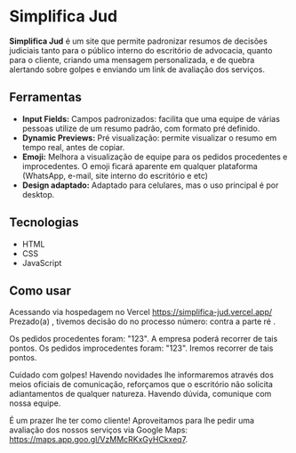 # Simplifica Jud

**Simplifica Jud** é um site que permite padronizar resumos de decisões judiciais tanto para o público interno do escritório de advocacia, quanto para o cliente, criando uma mensagem personalizada, e de quebra alertando sobre golpes e enviando um link de avaliação dos serviços.

## Ferramentas
- **Input Fields:** Campos padronizados: facilita que uma equipe de várias pessoas utilize de um resumo padrão, com formato pré definido. 
- **Dynamic Previews:** Pré visualização: permite visualizar o resumo em tempo real, antes de copiar.
- **Emoji:** Melhora a visualização de equipe para os pedidos procedentes e improcedentes. O emoji ficará aparente em qualquer plataforma (WhatsApp, e-mail, site interno do escritório e etc)
- **Design adaptado:** Adaptado para celulares, mas o uso principal é por desktop.

## Tecnologias

- HTML
- CSS
- JavaScript

## Como usar

Acessando via hospedagem no Vercel https://simplifica-jud.vercel.app/
Prezado(a) , tivemos decisão do  no processo número:  contra a parte ré .

Os pedidos procedentes foram: "123". A empresa poderá recorrer de tais pontos.
Os pedidos improcedentes foram: "123". Iremos recorrer de tais pontos.

Cuidado com golpes! Havendo novidades lhe informaremos através dos meios oficiais de comunicação, reforçamos que o escritório não solicita adiantamentos de qualquer natureza. Havendo dúvida, comunique com nossa equipe.

 É um prazer lhe ter como cliente! Aproveitamos para lhe pedir uma avaliação dos nossos serviços via Google Maps: https://maps.app.goo.gl/VzMMcRKxGyHCkxeq7.
